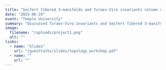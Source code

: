 ```yaml
---
title: "Seifert fibered 3-manifolds and Turaev-Viro invariants volume conjecture- Temple University"
date: "2025-06-29"
event: "Temple University"
summary: "Discussed Turaev-Viro invariants and Seifert fibered 3-manifolds."
image:
  filename: "/uploads/project1.png"
  alt: ""
links:
  - name: "Slides"
    url: "/guesttalks/slides/topology_workshop.pdf"
  - name: ""
    url: ""
---
```


